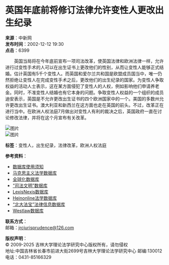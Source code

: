 # 英国年底前将修订法律允许变性人更改出生纪录

**来源**：中新网  
**发布时间**：2002-12-12 19:30  
**点击**：6399  

　　英国当局将在今年底前宣布一项司法改革，使英国法律和欧洲法律一样，允许进行过变性手术的人可以在出生证书上更改他们的性别，从而让变性人能够正式结婚。估计英国有5千个变性人。而英国和爱尔兰共和国是欧盟成员国当中，唯一仍然拒绝让变性人在完成变性手术之后，更改他们的出生纪录的国家。为变性人争取权益的活动人士表示，这在某方面侵犯了变性人的人权，例如影响他们申请养老金。同时，不准变性人结婚也有它本身的问题。争取变性人权益的一个组织的成员迪安表示，英国是不允许更改出生证书的四个欧洲国家中的一个。美国的多数州允许更改出生证书。澳大利亚和新西兰在这方面也走在英国的前头。不过，改革正在进行当中。在欧洲人权法庭7月做出对变性人有利的裁决之后，英国政府一直在讨论修改法律，并将在这个月宣布有关改革。

![图片](images/zxtg1.jpg)  
![图片](images/tgxx1.jpg)  

**标签**：变性人，出生纪录，法律改革，欧洲人权法庭  

**参考资料**：  
- [数据库使用须知](http://lib.jlu.edu.cn/portal/resource/bqgg.aspx)  
- [马克思主义法学数据库](http://marxist.legal-theory.org/)  
- [全球化数据库](http://global.legal-theory.org/)  
- [“司法文明”数据库](http://db.cicjc.com.cn)  
- [LexisNexis数据库](http://origin-www.lexisnexis.com/ap/auth/)  
- [Heinonline法学数据库](http://www.heinonline.org/)  
- [“北大法宝”法律信息数据库](http://www.pkulaw.com/)  
- [Westlaw数据库](http://www.westlaw.com/search/home.html?rs=IWLN1.0&vr=3.0&sp=JilinUwln-1000)  

**联系方式**：  
邮箱：jrcjurisprudence@126.com  

**版权声明**：  
© 2009-2025 吉林大学理论法学研究中心版权所有，请勿侵权  
地址:中国吉林省长春市前进大街2699号吉林大学理论法学研究中心 邮编:130012 电话：0431-85166329